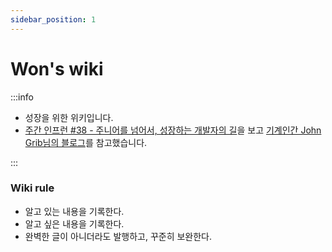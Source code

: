 ```yaml
---
sidebar_position: 1
---
```


# Won's wiki

:::info

- 성장을 위한 위키입니다. 
- [주간 인프런 #38 - 주니어를 넘어서, 성장하는 개발자의 길](https://www.inflearn.com/pages/weekly-inflearn-38-20211228)을 보고 [기계인간 John Grib님의 블로그](https://johngrib.github.io/wiki/root-index/)를 참고했습니다.

:::


### Wiki rule

- 알고 있는 내용을 기록한다.
- 알고 싶은 내용을 기록한다. 
- 완벽한 글이 아니더라도 발행하고, 꾸준히 보완한다.
